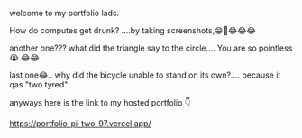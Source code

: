 welcome to my portfolio lads.

How do computes get drunk? ....by taking screenshots,😁🤤😂😂😂

another one???
what did the triangle say to the circle.... You are so pointless 😭 😂😂

last one😂.. why did the bicycle unable to stand on its own?.... because it qas "two tyred"


anyways here is the link to my hosted portfolio 👇

https://portfolio-pi-two-97.vercel.app/
